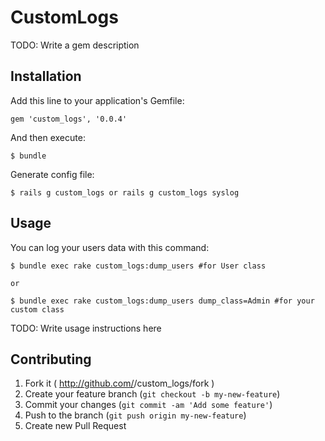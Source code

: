 # CustomLogs

TODO: Write a gem description

## Installation

Add this line to your application's Gemfile:

    gem 'custom_logs', '0.0.4'

And then execute:

    $ bundle

Generate config file:

    $ rails g custom_logs or rails g custom_logs syslog


## Usage

You can log your users data with this command:

    $ bundle exec rake custom_logs:dump_users #for User class

    or

    $ bundle exec rake custom_logs:dump_users dump_class=Admin #for your custom class


TODO: Write usage instructions here

## Contributing

1. Fork it ( http://github.com/<my-github-username>/custom_logs/fork )
2. Create your feature branch (`git checkout -b my-new-feature`)
3. Commit your changes (`git commit -am 'Add some feature'`)
4. Push to the branch (`git push origin my-new-feature`)
5. Create new Pull Request
